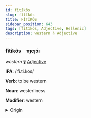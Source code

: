 ```yaml
---
id: fîtîkôs
slug: fîtîkôs
title: FÎTÎKÔS
sidebar_position: 643
tags: [fîtîkôs, Adjective, Hellenic]
description: western § Adjective
---
```


### fîtîkôs&emsp;<span kind="abugida">ɤɟcɟɔ́ı</span>

*western* **§** [Adjective](../../tags/Adjective)

**IPA**: /ˈfi.ti.kos/

**Verb**: to be western

**Noun**: westerliness

**Modifier**: western

<details>
    <summary>Origin</summary>
    Greek δυτικός dytikós /ðitiˈkos/<br/>
    <em>Hellenic Language Family</em>
</details>